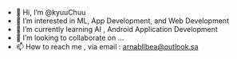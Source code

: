 - 👋 Hi, I’m @kyuuChuu
- 👀 I’m interested in ML, App Development, and Web Development
- 🌱 I’m currently learning AI , Android Application Development 
- 💞️ I’m looking to collaborate on ...
- 📫 How to reach me , via email : arnabllbea@outlook.sa

<!---
kyuuChuu/kyuuChuu is a ✨ special ✨ repository because its `README.md` (this file) appears on your GitHub profile.
You can click the Preview link to take a look at your changes.
--->
